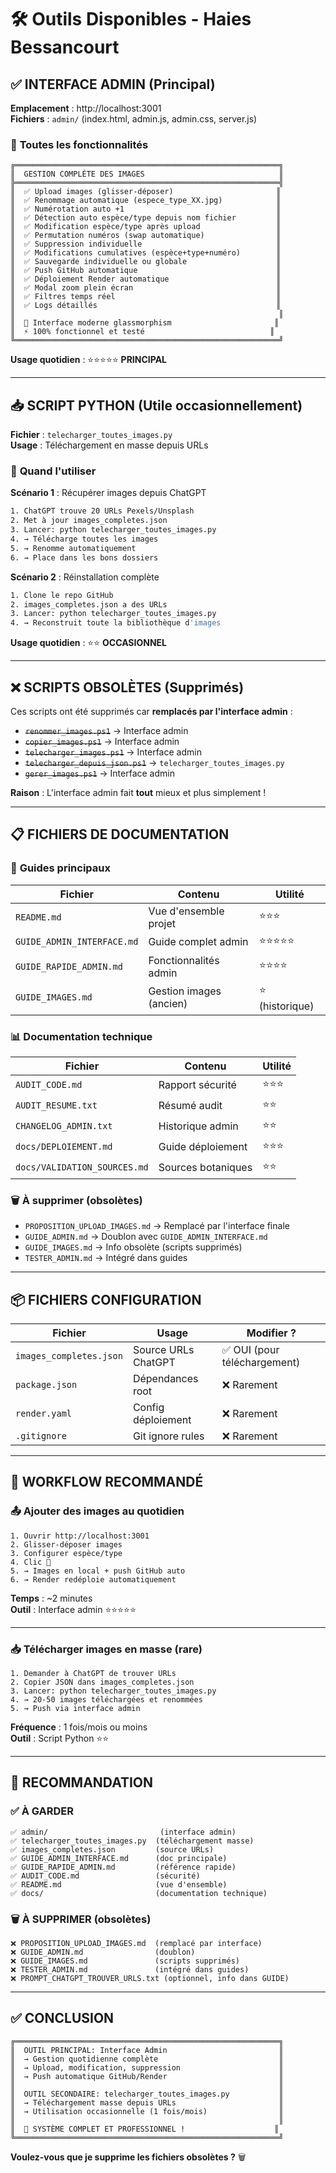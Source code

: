 # 🛠️ Outils Disponibles - Haies Bessancourt

## ✅ **INTERFACE ADMIN (Principal)**

**Emplacement** : http://localhost:3001  
**Fichiers** : `admin/` (index.html, admin.js, admin.css, server.js)

### 🎯 **Toutes les fonctionnalités**

```
╔═══════════════════════════════════════════════════════════╗
║  GESTION COMPLÈTE DES IMAGES                              ║
╠═══════════════════════════════════════════════════════════╣
║  ✅ Upload images (glisser-déposer)                       ║
║  ✅ Renommage automatique (espece_type_XX.jpg)            ║
║  ✅ Numérotation auto +1                                  ║
║  ✅ Détection auto espèce/type depuis nom fichier         ║
║  ✅ Modification espèce/type après upload                 ║
║  ✅ Permutation numéros (swap automatique)                ║
║  ✅ Suppression individuelle                              ║
║  ✅ Modifications cumulatives (espèce+type+numéro)        ║
║  ✅ Sauvegarde individuelle ou globale                    ║
║  ✅ Push GitHub automatique                               ║
║  ✅ Déploiement Render automatique                        ║
║  ✅ Modal zoom plein écran                                ║
║  ✅ Filtres temps réel                                    ║
║  ✅ Logs détaillés                                        ║
║                                                           ║
║  🎨 Interface moderne glassmorphism                       ║
║  ⚡ 100% fonctionnel et testé                            ║
╚═══════════════════════════════════════════════════════════╝
```

**Usage quotidien** : ⭐⭐⭐⭐⭐ **PRINCIPAL**

---

## 📥 **SCRIPT PYTHON (Utile occasionnellement)**

**Fichier** : `telecharger_toutes_images.py`  
**Usage** : Téléchargement en masse depuis URLs

### 🎯 **Quand l'utiliser**

**Scénario 1** : Récupérer images depuis ChatGPT
```bash
1. ChatGPT trouve 20 URLs Pexels/Unsplash
2. Met à jour images_completes.json
3. Lancer: python telecharger_toutes_images.py
4. → Télécharge toutes les images
5. → Renomme automatiquement
6. → Place dans les bons dossiers
```

**Scénario 2** : Réinstallation complète
```bash
1. Clone le repo GitHub
2. images_completes.json a des URLs
3. Lancer: python telecharger_toutes_images.py
4. → Reconstruit toute la bibliothèque d'images
```

**Usage quotidien** : ⭐⭐ **OCCASIONNEL**

---

## ❌ **SCRIPTS OBSOLÈTES (Supprimés)**

Ces scripts ont été supprimés car **remplacés par l'interface admin** :

- ~~`renommer_images.ps1`~~ → Interface admin
- ~~`copier_images.ps1`~~ → Interface admin
- ~~`telecharger_images.ps1`~~ → Interface admin
- ~~`telecharger_depuis_json.ps1`~~ → `telecharger_toutes_images.py`
- ~~`gerer_images.ps1`~~ → Interface admin

**Raison** : L'interface admin fait **tout** mieux et plus simplement !

---

## 📋 **FICHIERS DE DOCUMENTATION**

### 📖 **Guides principaux**

| **Fichier** | **Contenu** | **Utilité** |
|-------------|-------------|-------------|
| `README.md` | Vue d'ensemble projet | ⭐⭐⭐ |
| `GUIDE_ADMIN_INTERFACE.md` | Guide complet admin | ⭐⭐⭐⭐⭐ |
| `GUIDE_RAPIDE_ADMIN.md` | Fonctionnalités admin | ⭐⭐⭐⭐ |
| `GUIDE_IMAGES.md` | Gestion images (ancien) | ⭐ (historique) |

### 📊 **Documentation technique**

| **Fichier** | **Contenu** | **Utilité** |
|-------------|-------------|-------------|
| `AUDIT_CODE.md` | Rapport sécurité | ⭐⭐⭐ |
| `AUDIT_RESUME.txt` | Résumé audit | ⭐⭐ |
| `CHANGELOG_ADMIN.txt` | Historique admin | ⭐⭐ |
| `docs/DEPLOIEMENT.md` | Guide déploiement | ⭐⭐⭐ |
| `docs/VALIDATION_SOURCES.md` | Sources botaniques | ⭐⭐ |

### 🗑️ **À supprimer (obsolètes)**

- `PROPOSITION_UPLOAD_IMAGES.md` → Remplacé par l'interface finale
- `GUIDE_ADMIN.md` → Doublon avec `GUIDE_ADMIN_INTERFACE.md`
- `GUIDE_IMAGES.md` → Info obsolète (scripts supprimés)
- `TESTER_ADMIN.md` → Intégré dans guides

---

## 📦 **FICHIERS CONFIGURATION**

| **Fichier** | **Usage** | **Modifier ?** |
|-------------|-----------|----------------|
| `images_completes.json` | Source URLs ChatGPT | ✅ OUI (pour téléchargement) |
| `package.json` | Dépendances root | ❌ Rarement |
| `render.yaml` | Config déploiement | ❌ Rarement |
| `.gitignore` | Git ignore rules | ❌ Rarement |

---

## 🚀 **WORKFLOW RECOMMANDÉ**

### 📤 **Ajouter des images au quotidien**

```
1. Ouvrir http://localhost:3001
2. Glisser-déposer images
3. Configurer espèce/type
4. Clic 🚀
5. → Images en local + push GitHub auto
6. → Render redéploie automatiquement
```

**Temps** : ~2 minutes  
**Outil** : Interface admin ⭐⭐⭐⭐⭐

---

### 📥 **Télécharger images en masse (rare)**

```
1. Demander à ChatGPT de trouver URLs
2. Copier JSON dans images_completes.json
3. Lancer: python telecharger_toutes_images.py
4. → 20-50 images téléchargées et renommées
5. → Push via interface admin
```

**Fréquence** : 1 fois/mois ou moins  
**Outil** : Script Python ⭐⭐

---

## 🎯 **RECOMMANDATION**

### ✅ **À GARDER**

```
✅ admin/                         (interface admin)
✅ telecharger_toutes_images.py  (téléchargement masse)
✅ images_completes.json         (source URLs)
✅ GUIDE_ADMIN_INTERFACE.md      (doc principale)
✅ GUIDE_RAPIDE_ADMIN.md         (référence rapide)
✅ AUDIT_CODE.md                 (sécurité)
✅ README.md                     (vue d'ensemble)
✅ docs/                         (documentation technique)
```

### 🗑️ **À SUPPRIMER (obsolètes)**

```
❌ PROPOSITION_UPLOAD_IMAGES.md  (remplacé par interface)
❌ GUIDE_ADMIN.md                (doublon)
❌ GUIDE_IMAGES.md               (scripts supprimés)
❌ TESTER_ADMIN.md               (intégré dans guides)
❌ PROMPT_CHATGPT_TROUVER_URLS.txt (optionnel, info dans GUIDE)
```

---

## ✅ **CONCLUSION**

```
╔═══════════════════════════════════════════════════════════╗
║  OUTIL PRINCIPAL: Interface Admin                         ║
║  → Gestion quotidienne complète                           ║
║  → Upload, modification, suppression                      ║
║  → Push automatique GitHub/Render                         ║
║                                                           ║
║  OUTIL SECONDAIRE: telecharger_toutes_images.py           ║
║  → Téléchargement masse depuis URLs                       ║
║  → Utilisation occasionnelle (1 fois/mois)                ║
║                                                           ║
║  🎉 SYSTÈME COMPLET ET PROFESSIONNEL !                    ║
╚═══════════════════════════════════════════════════════════╝
```

**Voulez-vous que je supprime les fichiers obsolètes ?** 🗑️

